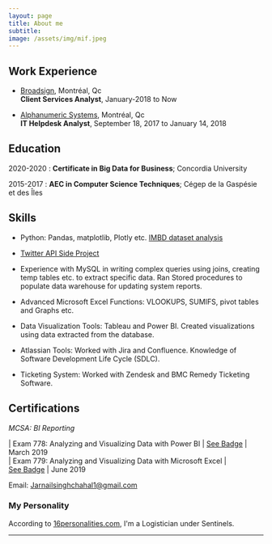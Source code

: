 ```yaml
---
layout: page
title: About me
subtitle:
image: /assets/img/mif.jpeg
---
```


Work Experience
----------

* [Broadsign](https://www.broadsign.com), Montréal, Qc   
**Client Services Analyst**, January-2018 to Now

* [Alphanumeric Systems](http://www.alphanumeric.com), Montréal, Qc    
**IT Helpdesk Analyst**, September 18, 2017 to January 14, 2018

Education
---------

2020-2020
:   **Certificate in Big Data for Business**; Concordia University

2015-2017
:   **AEC in Computer Science Techniques**; Cégep de la Gaspésie et des Îles

Skills
---------
* Python: Pandas, matplotlib, Plotly etc. [IMBD dataset analysis](https://jarnailchahal.github.io/home/2020-01-04-IMDB/)

* [Twitter API Side Project](https://github.com/Jarnail7/APItwitterPY)

* Experience with MySQL in writing complex queries using joins, creating temp tables etc. to extract specific data. Ran Stored procedures to populate data warehouse for updating system reports.

* Advanced Microsoft Excel Functions: VLOOKUPS, SUMIFS, pivot tables and Graphs etc.

* Data Visualization Tools: Tableau and Power BI. Created visualizations using data extracted from the database.

* Atlassian Tools: Worked with Jira and Confluence. Knowledge of Software Development Life Cycle (SDLC).

* Ticketing System: Worked with Zendesk and BMC Remedy Ticketing Software.

Certifications
--------------

*MCSA: BI Reporting*

| Exam 778: Analyzing and Visualizing Data with Power BI  |   <nobr> <a href="https://www.youracclaim.com/badges/894f19a1-42de-461e-a573-43aff8349e2d/linked_in_profile)" >See Badge</a>   </nobr> |  <nobr> March 2019  </nobr>
|<nobr> Exam 779: Analyzing and Visualizing Data with Microsoft Excel </nobr>|   <nobr> <a href="https://www.youracclaim.com/badges/618a3b84-8ba5-4793-8f1b-5b253a91ab08/linked_in_profile)" >See Badge</a>  </nobr> |  <nobr> June 2019  </nobr>


Email: Jarnailsinghchahal1@gmail.com

### My Personality

According to [16personalities.com](https://www.16personalities.com/), I'm a Logistician under Sentinels.

---
